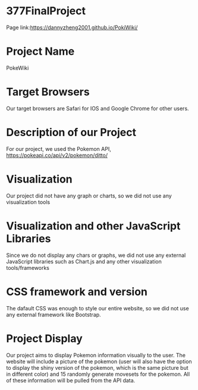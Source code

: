 # 377FinalProject
Page link:https://dannyzheng2001.github.io/PokiWiki/
# Project Name
PokeWiki
# Target Browsers
Our target browsers are Safari for IOS and Google Chrome for other users.
# Description of our Project
For our project, we used the Pokemon API, https://pokeapi.co/api/v2/pokemon/ditto/
# Visualization
Our project did not have any graph or charts, so we did not use any visualization tools
# Visualization and other JavaScript Libraries
Since we do not display any chars or graphs, we did not use any external JavaScript libraries such as Chart.js and any other visualization tools/frameworks
# CSS framework and version
The dafault CSS was enough to style our entire website, so we did not use any external framework like Bootstrap.
# Project Display
Our project aims to display Pokemon information visually to the user. The website will include a picture of the pokemon (user will also have the option to display the shiny version of the pokemon, which is the same picture but in different color) and 15 randomly generate movesets for the pokemon. All of these information will be pulled from the API data.
